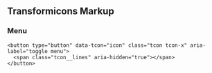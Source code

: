 ## Transformicons Markup

### Menu

```markup
<button type="button" data-tcon="icon" class="tcon tcon-x" aria-label="toggle menu">
  <span class="tcon__lines" aria-hidden="true"></span>
</button>
```
